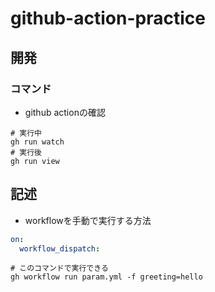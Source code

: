 # github-action-practice

## 開発
### コマンド
- github actionの確認

```shell
# 実行中
gh run watch
# 実行後
gh run view
```

## 記述
- workflowを手動で実行する方法

```yaml
on: 
  workflow_dispatch:
```

```shell
# このコマンドで実行できる
gh workflow run param.yml -f greeting=hello
```
